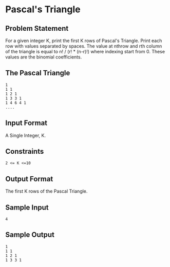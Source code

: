 # Pascal's Triangle

## Problem Statement

For a given integer K, print the first K rows of Pascal's Triangle. Print each row with values separated by spaces. The value at nthrow and rth column of the triangle is equal to n! / (r! * (n-r)!) where indexing start from 0. These values are the binomial coefficients.

## The Pascal Triangle
```
1
1 1
1 2 1
1 3 3 1
1 4 6 4 1
....
```
## Input Format
A Single Integer, K.

## Constraints
```
2 <= K <=10
```
## Output Format

The first K rows of the Pascal Triangle.

## Sample Input
```
4  
```
## Sample Output
```
1  
1 1  
1 2 1  
1 3 3 1
```
